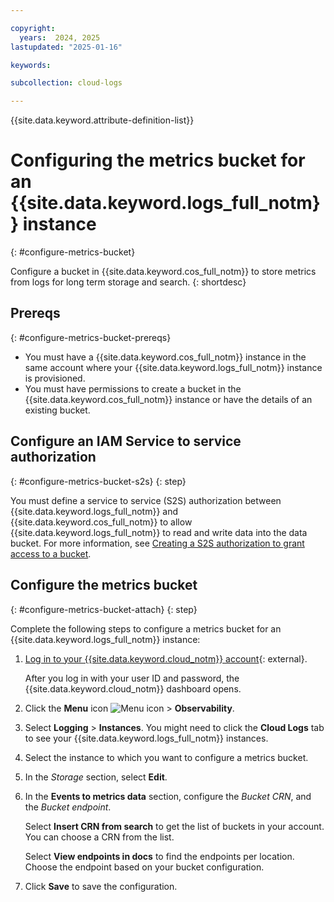 ```yaml
---

copyright:
  years:  2024, 2025
lastupdated: "2025-01-16"

keywords:

subcollection: cloud-logs

---
```


{{site.data.keyword.attribute-definition-list}}


# Configuring the metrics bucket for an {{site.data.keyword.logs_full_notm}} instance
{: #configure-metrics-bucket}

Configure a bucket in {{site.data.keyword.cos_full_notm}} to store metrics from logs for long term storage and search.
{: shortdesc}


## Prereqs
{: #configure-metrics-bucket-prereqs}

- You must have a {{site.data.keyword.cos_full_notm}} instance in the same account where your {{site.data.keyword.logs_full_notm}} instance is provisioned.
- You must have permissions to create a bucket in the {{site.data.keyword.cos_full_notm}} instance or have the details of an existing bucket.


## Configure an IAM Service to service authorization
{: #configure-metrics-bucket-s2s}
{: step}

You must define a service to service (S2S) authorization between {{site.data.keyword.logs_full_notm}} and {{site.data.keyword.cos_full_notm}} to allow {{site.data.keyword.logs_full_notm}} to read and write data into the data bucket. For more information, see [Creating a S2S authorization to grant access to a bucket](/docs/cloud-logs?topic=cloud-logs-iam-service-auth-cos).


## Configure the metrics bucket
{: #configure-metrics-bucket-attach}
{: step}

Complete the following steps to configure a metrics bucket for an {{site.data.keyword.logs_full_notm}} instance:

1. [Log in to your {{site.data.keyword.cloud_notm}} account](https://cloud.ibm.com/login){: external}.

	After you log in with your user ID and password, the {{site.data.keyword.cloud_notm}} dashboard opens.

2. Click the **Menu** icon ![Menu icon](../icons/icon_hamburger.svg) &gt; **Observability**.

3. Select **Logging** &gt; **Instances**. You might need to click the **Cloud Logs** tab to see your {{site.data.keyword.logs_full_notm}} instances.

4. Select the instance to which you want to configure a metrics bucket.

5. In the *Storage* section, select **Edit**.

6. In the **Events to metrics data** section, configure the *Bucket CRN*, and the *Bucket endpoint*.

    Select **Insert CRN from search** to get the list of buckets in your account. You can choose a CRN from the list.

    Select **View endpoints in docs** to find the endpoints per location. Choose the endpoint based on your bucket configuration.

7. Click **Save** to save the configuration.
